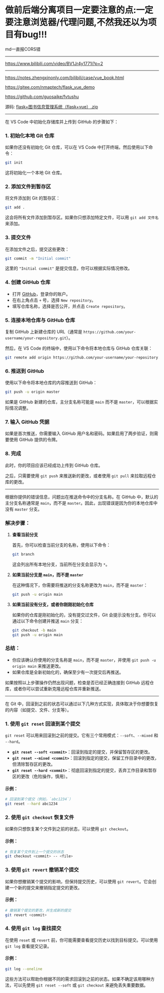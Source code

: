 # 做前后端分离项目一定要注意的点:一定要注意浏览器/代理问题,不然我还以为项目有bug!!!

md一直报CORS错

***

https://www.bilibili.com/video/BV1Jr4y1771i?p=2

***

https://notes.zhengxinonly.com/bilibili/case/vue_book.html

https://gitee.com/nmaptech/flask_vue_demo

https://github.com/guosaike/fvtushu



源码: [flask+图书信息管理系统（flask+vue）.zip](flask+图书信息管理系统（flask+vue）.zip) 

***



在 VS Code 中初始化存储库并上传到 GitHub 的步骤如下：

### 1. 初始化本地 Git 仓库
如果你还没有初始化 Git 仓库，可以在 VS Code 中打开终端，然后使用以下命令：
```bash
git init
```
这将初始化一个本地 Git 仓库。

### 2. 添加文件到暂存区
将文件添加到 Git 的暂存区：
```bash
git add .
```
这会将所有文件添加到暂存区。如果你只想添加特定文件，可以用 `git add 文件名` 来添加。

### 3. 提交文件
在添加文件之后，提交这些更改：
```bash
git commit -m "Initial commit"
```
这里的 `"Initial commit"` 是提交信息，你可以根据实际情况修改。

### 4. 创建 GitHub 仓库
- 打开 [GitHub](https://github.com/)，登录你的账户。
- 在右上角点击 `+` 号，选择 `New repository`。
- 填写仓库名称，选择是否公开，并点击 `Create repository`。

### 5. 连接本地仓库与 GitHub 仓库
复制 GitHub 上新建仓库的 URL（通常是 `https://github.com/your-username/your-repository.git`）。

然后，在 VS Code 的终端中，使用以下命令将本地仓库与 GitHub 仓库关联：
```bash
git remote add origin https://github.com/your-username/your-repository.git
```

### 6. 推送到 GitHub
使用以下命令将本地仓库的内容推送到 GitHub：
```bash
git push -u origin master
```
如果是 GitHub 新建的仓库，主分支名称可能是 `main` 而不是 `master`，可以根据实际情况调整。

### 7. 输入 GitHub 凭据
如果是首次推送，你需要输入 GitHub 用户名和密码。如果启用了两步验证，则需要使用 GitHub 提供的令牌。

### 8. 完成
此时，你的项目应该已经成功上传到 GitHub 仓库。

之后，只需要使用 `git push` 来推送新的更改，或者使用 `git pull` 来拉取远程仓库的更改。

***
根据你提供的错误信息，问题出在推送命令中的分支名称。在 GitHub 中，默认的主分支名称通常是 `main`，而不是 `master`。因此，出现错误是因为你的本地仓库中没有 `master` 分支。

### 解决步骤：

1. **查看当前分支**
   
   首先，你可以检查当前分支的名称，使用以下命令：
   ```bash
   git branch
   ```
   这会列出所有本地分支，当前所在分支会显示为 `*`。

2. **如果当前分支是 `main`，而不是 `master`**

   在这种情况下，你需要将推送的分支名称更改为 `main`，而不是 `master`：
   ```bash
   git push -u origin main
   ```

3. **如果当前没有分支，或者你刚刚初始化仓库**

   如果你的仓库是刚初始化的，没有提交过文件，Git 会提示没有分支。你可以通过以下命令创建并推送 `main` 分支：
   ```bash
   git checkout -b main
   git push -u origin main
   ```

### 总结：

- 你应该确认你使用的分支名称是 `main`，而不是 `master`，并使用 `git push -u origin main` 来推送更改。
- 如果仓库是全新初始化的，确保至少有一次提交后再推送。

如果按照以上步骤操作仍然出现问题，检查是否已经正确连接到 GitHub 远程仓库，或者你可以尝试重新克隆远程仓库并重新推送。

***

在 Git 中，回滚到之前的状态可以通过以下几种方式实现，具体取决于你想要恢复的内容（如提交、文件、分支等）。

### 1. **使用 `git reset` 回滚到某个提交**
`git reset` 可以用来回滚到之前的提交。它有三个常用模式：`--soft`、`--mixed` 和 `--hard`。

- **`git reset --soft <commit>`**：回滚到指定的提交，并保留暂存区的更改。
- **`git reset --mixed <commit>`**：回滚到指定的提交，保留工作目录中的更改，但清除暂存区的更改。
- **`git reset --hard <commit>`**：彻底回滚到指定的提交，丢弃工作目录和暂存区的更改（危险操作，慎用）。

#### 示例：
```bash
# 回滚到某个提交（例如，`abc1234`）
git reset --hard abc1234
```

### 2. **使用 `git checkout` 恢复文件**
如果你只想恢复某个文件到之前的状态，可以使用 `git checkout`。

#### 示例：
```bash
# 恢复某个文件到上一个提交的状态
git checkout <commit> -- <file>
```

### 3. **使用 `git revert` 撤销某个提交**
如果你想撤销某个提交的影响，但保持提交历史，可以使用 `git revert`。它会创建一个新的提交来撤销指定提交的更改。

#### 示例：
```bash
# 撤销某个提交的更改，并生成新的提交
git revert <commit>
```

### 4. **使用 `git log` 查找提交**
在使用 `reset` 或 `revert` 前，你可能需要查看提交历史以找到目标提交。可以使用 `git log` 查看提交记录。

#### 示例：
```bash
git log --oneline
```

这些方法可以帮助你根据不同的需求回滚到之前的状态。如果不确定该用哪种方法，可以先使用 `git reset --soft` 或 `git checkout` 来避免丢失重要数据。